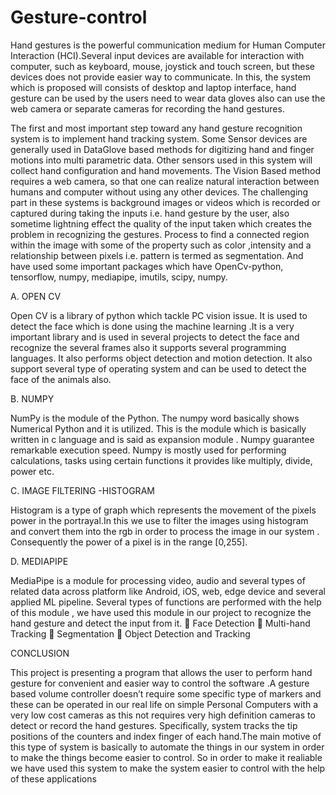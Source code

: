 # Gesture-control

Hand gestures is the powerful communication medium
for Human Computer Interaction (HCI).Several input
devices are available for interaction with computer, such as
keyboard, mouse, joystick and touch screen, but these
devices does not provide easier way to communicate. In this,
the system which is proposed will consists of desktop and
laptop interface, hand gesture can be used by the users need
to wear data gloves also can use the web camera or separate
cameras for recording the hand gestures.

The first and most important step toward any hand
gesture recognition system is to implement hand tracking
system. Some Sensor devices are generally used in DataGlove based methods for digitizing hand and finger motions
into multi parametric data. Other sensors used in this system
will collect hand configuration and hand movements. The
Vision Based method requires a web camera, so that one can
realize natural interaction between humans and computer
without using any other devices.
The challenging part in these systems is background
images or videos which is recorded or captured during
taking the inputs i.e. hand gesture by the user, also sometime
lightning effect the quality of the input taken which creates
the problem in recognizing the gestures. Process to find a
connected region within the image with some of the
property such as color ,intensity and a relationship between
pixels i.e. pattern is termed as segmentation. And have used
some important packages which have OpenCv-python,
tensorflow, numpy, mediapipe, imutils, scipy, numpy.

A. OPEN CV

Open CV is a library of python which tackle PC vision
issue. It is used to detect the face which is done using the
machine learning .It is a very important library and is used
in several projects to detect the face and recognize the
several frames also it supports several programming
languages. It also performs object detection and motion
detection. It also support several type of operating system
and can be used to detect the face of the animals also.

B. NUMPY

NumPy is the module of the Python. The numpy word
basically shows Numerical Python and it is utilized. This is
the module which is basically written in c language and is
said as expansion module . Numpy guarantee remarkable
execution speed. Numpy is mostly used for performing
calculations, tasks using certain functions it provides like
multiply, divide, power etc.


C. IMAGE FILTERING -HISTOGRAM

Histogram is a type of graph which represents the
movement of the pixels power in the portrayal.In this we use
to filter the images using histogram and convert them into
the rgb in order to process the image in our system .
Consequently the power of a pixel is in the range [0,255].


D. MEDIAPIPE

MediaPipe is a module for processing video, audio and
several types of related data across platform like Android,
iOS, web, edge device and several applied ML pipeline.
Several types of functions are performed with the help of
this module , we have used this module in our project to
recognize the hand gesture and detect the input from it.
 Face Detection
 Multi-hand Tracking
 Segmentation
 Object Detection and Tracking

CONCLUSION

This project is presenting a program that allows the
user to perform hand gesture for convenient and easier way
to control the software .A gesture based volume controller
doesn’t require some specific type of markers and these can
be operated in our real life on simple Personal Computers
with a very low cost cameras as this not requires very high
definition cameras to detect or record the hand gestures.
Specifically, system tracks the tip positions of the counters
and index finger of each hand.The main motive of this type
of system is basically to automate the things in our system in
order to make the things become easier to control. So in
order to make it realiable we have used this system to make
the system easier to control with the help of these
applications
